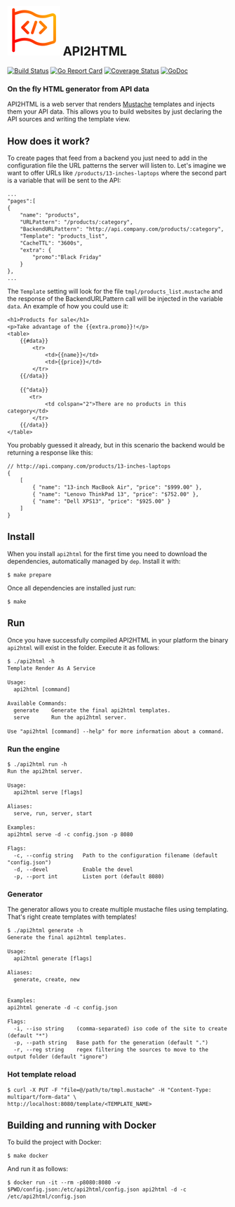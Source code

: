 
# ![api2html](https://raw.githubusercontent.com/devopsfaith/api2html.com/master/img/api2html.png) API2HTML

[![Build Status](https://travis-ci.org/devopsfaith/api2html.svg?branch=master)](https://travis-ci.org/devopsfaith/api2html) [![Go Report Card](https://goreportcard.com/badge/github.com/devopsfaith/api2html)](https://goreportcard.com/report/github.com/devopsfaith/api2html) [![Coverage Status](https://coveralls.io/repos/github/devopsfaith/api2html/badge.svg?branch=master)](https://coveralls.io/github/devopsfaith/api2html?branch=master) [![GoDoc](https://godoc.org/github.com/devopsfaith/api2html?status.svg)](https://godoc.org/github.com/devopsfaith/api2html)

### On the fly HTML generator from API data

API2HTML is a web server that renders [Mustache](http://mustache.github.io/) templates and injects them your API data. This allows you to build websites by just declaring the API sources and writing the template view.

## How does it work?
To create pages that feed from a backend you just need to add in the configuration file the URL patterns the server will listen to. Let's imagine we want to offer URLs like `/products/13-inches-laptops` where the second part is a variable that will be sent to the API:

    ...
    "pages":[
    {
        "name": "products",
        "URLPattern": "/products/:category",
        "BackendURLPattern": "http://api.company.com/products/:category",
        "Template": "products_list",
        "CacheTTL": "3600s",
        "extra": {
            "promo":"Black Friday"
        }
    },
    ...

The `Template` setting will look for the file `tmpl/products_list.mustache` and the response of the BackendURLPattern call will be injected in the variable `data`. An example of how you could use it:

    <h1>Products for sale</h1>
    <p>Take advantage of the {{extra.promo}}!</p>
    <table>
        {{#data}}
            <tr>
                <td>{{name}}</td>
                <td>{{price}}</td>
            </tr>
        {{/data}}

        {{^data}}
           <tr>
                <td colspan="2">There are no products in this category</td>
            </tr>
        {{/data}}
    </table>

You probably guessed it already, but in this scenario the backend would be returning a response like this:

    // http://api.company.com/products/13-inches-laptops
    {
        [
            { "name": "13-inch MacBook Air", "price": "$999.00" },
            { "name": "Lenovo ThinkPad 13", "price": "$752.00" },
            { "name": "Dell XPS13", "price": "$925.00" }
        ]
    }


## Install

When you install `api2html` for the first time you need to download the dependencies, automatically managed by `dep`. Install it with:

    $ make prepare

Once all dependencies are installed just run:

    $ make

## Run
Once you have successfully compiled API2HTML in your platform the binary `api2html` will exist in the folder. Execute it as follows:

    $ ./api2html -h
    Template Render As A Service

    Usage:
      api2html [command]

    Available Commands:
      generate    Generate the final api2html templates.
      serve       Run the api2html server.

    Use "api2html [command] --help" for more information about a command.

### Run the engine

    $ ./api2html run -h
    Run the api2html server.

    Usage:
      api2html serve [flags]

    Aliases:
      serve, run, server, start

    Examples:
    api2html serve -d -c config.json -p 8080

    Flags:
      -c, --config string   Path to the configuration filename (default "config.json")
      -d, --devel           Enable the devel
      -p, --port int        Listen port (default 8080)

### Generator
The generator allows you to create multiple mustache files using templating. That's right create templates with templates!

    $ ./api2html generate -h
    Generate the final api2html templates.

    Usage:
      api2html generate [flags]

    Aliases:
      generate, create, new


    Examples:
    api2html generate -d -c config.json

    Flags:
      -i, --iso string    (comma-separated) iso code of the site to create (default "*")
      -p, --path string   Base path for the generation (default ".")
      -r, --reg string    regex filtering the sources to move to the output folder (default "ignore")

### Hot template reload

    $ curl -X PUT -F "file=@/path/to/tmpl.mustache" -H "Content-Type: multipart/form-data" \
    http://localhost:8080/template/<TEMPLATE_NAME>

## Building and running with Docker
To build the project with Docker:

    $ make docker

And run it as follows:

    $ docker run -it --rm -p8080:8080 -v $PWD/config.json:/etc/api2html/config.json api2html -d -c /etc/api2html/config.json

